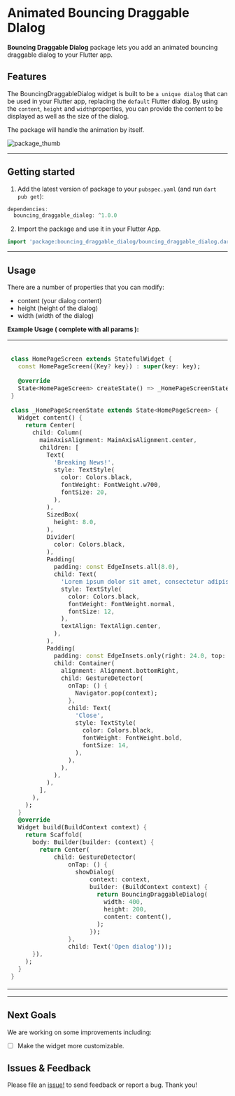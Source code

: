 <!--
This README describes the package. If you publish this package to pub.dev,
this README's contents appear on the landing page for your package.
For information about how to write a good package README, see the guide for
[writing package pages](https://dart.dev/guides/libraries/writing-package-pages).
For general information about developing packages, see the Dart guide for
[creating packages](https://dart.dev/guides/libraries/create-library-packages)
and the Flutter guide for
[developing packages and plugins](https://flutter.dev/developing-packages).
-->

# Animated Bouncing Draggable DIalog

**Bouncing Draggable Dialog** package lets you add an animated bouncing draggable dialog to your Flutter app.

## Features

The BouncingDraggableDialog widget is built to be `a unique dialog` that can be used in your Flutter app, replacing the `default` Flutter dialog. By using the `content`, `height` and `width`properties, you can provide the content to be displayed as well as the size of the dialog.

The package will handle the animation by itself.

![package_thumb](https://user-images.githubusercontent.com/68671238/184510724-1c908e69-83fa-4485-909f-95fbbb3c63d8.png)

<hr>

## Getting started

1. Add the latest version of package to your `pubspec.yaml` (and run `dart pub get`):

```dart
dependencies:
  bouncing_draggable_dialog: ^1.0.0
```

2. Import the package and use it in your Flutter App.

```dart
import 'package:bouncing_draggable_dialog/bouncing_draggable_dialog.dart';
```

<hr>

## Usage

There are a number of properties that you can modify:

- content (your dialog content)
- height (height of the dialog)
- width (width of the dialog)

**Example Usage ( complete with all params ):**

<table>
 <tr>
 <td>

```dart

class HomePageScreen extends StatefulWidget {
  const HomePageScreen({Key? key}) : super(key: key);

  @override
  State<HomePageScreen> createState() => _HomePageScreenState();
}

class _HomePageScreenState extends State<HomePageScreen> {
  Widget content() {
    return Center(
      child: Column(
        mainAxisAlignment: MainAxisAlignment.center,
        children: [
          Text(
            'Breaking News!',
            style: TextStyle(
              color: Colors.black,
              fontWeight: FontWeight.w700,
              fontSize: 20,
            ),
          ),
          SizedBox(
            height: 8.0,
          ),
          Divider(
            color: Colors.black,
          ),
          Padding(
            padding: const EdgeInsets.all(8.0),
            child: Text(
              'Lorem ipsum dolor sit amet, consectetur adipiscing elit, sed do eiusmod tempor incididunt ut labore et dolore magna aliqua. Ut enim ad minim veniam, quis nostrud exercitation ullamco laboris nisi ut aliquip ex ea commodo consequat.',
              style: TextStyle(
                color: Colors.black,
                fontWeight: FontWeight.normal,
                fontSize: 12,
              ),
              textAlign: TextAlign.center,
            ),
          ),
          Padding(
            padding: const EdgeInsets.only(right: 24.0, top: 8.0, bottom: 8.0),
            child: Container(
              alignment: Alignment.bottomRight,
              child: GestureDetector(
                onTap: () {
                  Navigator.pop(context);
                },
                child: Text(
                  'Close',
                  style: TextStyle(
                    color: Colors.black,
                    fontWeight: FontWeight.bold,
                    fontSize: 14,
                  ),
                ),
              ),
            ),
          ),
        ],
      ),
    );
  }
  @override
  Widget build(BuildContext context) {
    return Scaffold(
      body: Builder(builder: (context) {
        return Center(
            child: GestureDetector(
                onTap: () {
                  showDialog(
                      context: context,
                      builder: (BuildContext context) {
                        return BouncingDraggableDialog(
                          width: 400,
                          height: 200,
                          content: content(),
                        );
                      });
                },
                child: Text('Open dialog')));
      }),
    );
  }
}

```
   </td>
   <td>
     Here's what it looks like:

<hr>



https://user-images.githubusercontent.com/68671238/184511080-e57d0539-05e4-4eb7-bc30-b2ebf6d53966.mp4




   </td>
  </tr>
  </table>
<hr>

## Next Goals
We are working on some improvements including:

- [ ] Make the widget more customizable.

## Issues & Feedback
Please file an [issue!](https://github.com/aliMissaoui/Flutter-Package-Bouncing-Draggable-Dialog/issues) to send feedback or report a bug. Thank you!

```
